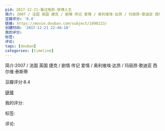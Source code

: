 ```yaml
---
pid: 2017-12-21-看过电影-玫瑰人生
简介: 2007 / 法国 英国 捷克 / 剧情 传记 爱情 / 奥利维埃·达昂 / 玛丽昂·歌迪亚 西尔维·泰斯蒂
豆瓣评分: '8.4'
链接: https://movie.douban.com/subject/1898223/
创建时间: '2017-12-21 22:46:18'
我的评分:
标签:
评论:
tags: [douban]
categories: [timeline]
---
```

简介:2007 / 法国 英国 捷克 / 剧情 传记 爱情 / 奥利维埃·达昂 / 玛丽昂·歌迪亚 西尔维·泰斯蒂

豆瓣评分:8.4

[链接](https://movie.douban.com/subject/1898223/)

我的评分:

标签:

评论:

